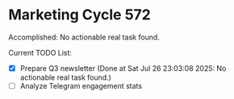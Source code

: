 # Marketing Cycle 572

Accomplished: No actionable real task found.

Current TODO List:

- [x] Prepare Q3 newsletter  (Done at Sat Jul 26 23:03:08 2025: No actionable real task found.)
- [ ] Analyze Telegram engagement stats